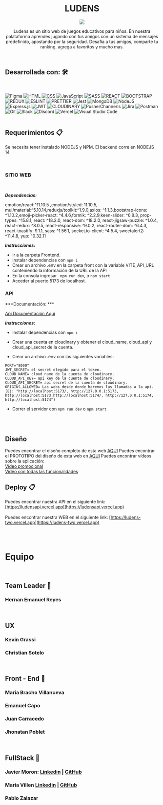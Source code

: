 <h1 align = "center"> LUDENS </h1>
<p align = "center"> <img src = "https://res.cloudinary.com/ddg3a37dp/image/upload/v1670579410/llogo_gd6skt.gif" /></p>
<p align = "center"> Ludens es un sitio web de juegos educativos para niños. En nuestra palataforma aprendes jugando con tus amigos con un sistema de mensajes predefinido, apostando por la seguridad. Desafía a tus amigos, comparte tu ranking, agrega a favoritos y mucho mas.</p>


<br/>

## Desarrollada con: 🛠️

<br/>

![Figma](https://img.shields.io/badge/figma-%23F24E1E.svg?style=for-the-badge&logo=figma&logoColor=white)
![HTML](https://img.shields.io/badge/HTML5-E34F26?style=for-the-badge&logo=html5&logoColor=white)
![CSS](https://img.shields.io/badge/CSS3-1572B6?style=for-the-badge&logo=css3&logoColor=white)
![JavaScript](https://img.shields.io/badge/javascript-%23323330.svg?style=for-the-badge&logo=javascript&logoColor=%23F7DF1E)
![SASS](https://img.shields.io/badge/Sass-CC6699?style=for-the-badge&logo=sass&logoColor=white)
![REACT](https://img.shields.io/badge/React-20232A?style=for-the-badge&logo=react&logoColor=61DAFB)
![BOOTSTRAP](https://img.shields.io/badge/Bootstrap-563D7C?style=for-the-badge&logo=bootstrap&logoColor=white)
![REDUX](https://img.shields.io/badge/Redux-593D88?style=for-the-badge&logo=redux&logoColor=white)
![ESLINT](https://img.shields.io/badge/eslint-3A33D1?style=for-the-badge&logo=eslint&logoColor=white)
![PRETTIER](https://img.shields.io/badge/prettier-1A2C34?style=for-the-badge&logo=prettier&logoColor=F7BA3E)
![Jest](https://img.shields.io/badge/-jest-%23C21325?style=for-the-badge&logo=jest&logoColor=white)
![MongoDB](https://img.shields.io/badge/MongoDB-%234ea94b.svg?style=for-the-badge&logo=mongodb&logoColor=white)
![NodeJS](https://img.shields.io/badge/node.js-6DA55F?style=for-the-badge&logo=node.js&logoColor=white)
![Express.js](https://img.shields.io/badge/express.js-%23404d59.svg?style=for-the-badge&logo=express&logoColor=%2361DAFB)
![JWT](https://img.shields.io/badge/JWT-black?style=for-the-badge&logo=JSON%20web%20tokens)
![CLOUDINARY](https://img.shields.io/badge/Cloudinary-100000?style=for-the-badge&logo=Cloudinary&logoColor=7DDAF4&labelColor=black&color=black)
![PusherChannerls](https://img.shields.io/badge/PusherChannels-100000?style=for-the-badge&logo=Pusher&logoColor=7DDAF4&labelColor=black&color=black)
![Jira](https://img.shields.io/badge/jira-%230A0FFF.svg?style=for-the-badge&logo=jira&logoColor=white)
![Postman](https://img.shields.io/badge/Postman-FF6C37?style=for-the-badge&logo=postman&logoColor=white)
![Git](https://img.shields.io/badge/git-%23F05033.svg?style=for-the-badge&logo=git&logoColor=white)
![Slack](https://img.shields.io/badge/Slack-4A154B?style=for-the-badge&logo=slack&logoColor=white)
![Discord](https://img.shields.io/badge/Discord-7289DA?style=for-the-badge&logo=discord&logoColor=white)
![Vercel](https://img.shields.io/badge/vercel-%23000000.svg?style=for-the-badge&logo=vercel&logoColor=white)
![Visual Studio Code](https://img.shields.io/badge/Visual%20Studio%20Code-0078d7.svg?style=for-the-badge&logo=visual-studio-code&logoColor=white)
<br/>
<br/>

## Requerimientos 📋

Se necesita tener instalado NODEJS y NPM.
El backend corre en NODEJS 14
<br/><br/><br/>

### SITIO WEB 

<br/>

***Dependencias:*** 

emotion/react:^11.10.5 ,emotion/styled: 11.10.5, mui/material:^5.10.14,reduxjs/toolkit:^1.9.0,axios: ^1.1.3,bootstrap-icons: ^1.10.2,emoji-picker-react: ^4.4.6,formik: ^2.2.9,keen-slider: ^6.8.3, prop-types: ^15.8.1, react: ^18.2.0, react-dom: ^18.2.0, react-jigsaw-puzzle: ^1.0.4, react-redux: ^8.0.5, react-responsive: ^9.0.2, react-router-dom: ^6.4.3, react-toastify: 9.1.1, sass: ^1.56.1, socket.io-client: ^4.5.4, sweetalert2: ^11.4.8, yup: ^0.32.11

***Instrucciones:***

- Ir a la carpeta Frontend.
- Instalar dependencias con ```npm i```
- Crear un archivo .env en la carpeta front con la variable VITE_API_URL conteniendo la información de la URL de la API
- En la consola ingresar ``` npm run dev```, o ```npm start```
- Acceder al puerto 5173 de localhost.


### API


***Documentación: ***

[Api Documentación Aquí](https://docs.google.com/document/d/1l0BrUa3j5a0D44qTp73qbrOP9SrjIC4r4CxgGI82Vnc/edit#heading=h.ctjmeoh2jl80)
<br/>

***Instrucciones:***

  - Instalar dependencias con ```npm i```

  - Crear una cuenta en cloudinary y obtener el cloud_name, cloud_api y cloud_api_secret de la cuenta.

  - Crear un archivo .env con las siguientes variables:

  ```MONGO_URI="nombre de la base de datos mongoDB"
  PORT="8000"
  JWT_SECRET= el secret elegido para el token.
  CLOUD_NAME= cloud name de la cuenta de cloudinary.
  CLOUD_API_KEY= api key de la cuenta de cloudinary.
  CLOUD_API_SECRET= api secret de la cuenta de cloudinary.
  ORIGINS_ALLOWED= Las webs desde donde haremos las llamadas a la api.
  (Ej: "http://localhost:5173/, http://127.0.0.1:5173, http://localhost:5173,http://localhost:5174/, http://127.0.0.1:5174,   http://localhost:5174")
  ```
  
  - Correr el servidor con ```npm run dev``` o ```npm start```
<br/>
<br/>


## Diseño

Puedes encontrar el diseño completo de esta web [AQUI](https://www.figma.com/file/Y8CsQ39oL4ZzU4uoH6h9CQ/Ludens-No-Country---S5-14?node-id=33%3A962&t=IBCBgGb4d4yUs1Ev-0)
Puedes encontrar el PROTOTIPO del diseño de esta web en [AQUI](https://www.figma.com/proto/Y8CsQ39oL4ZzU4uoH6h9CQ/Ludens-No-Country---S5-14?node-id=1029%3A10568&scaling=min-zoom&page-id=33%3A962&starting-point-node-id=1029%3A10568&show-proto-sidebar=1)
Puedes encontrar vídeos sobre la aplicación:
</br>
[Vídeo promocional](https://youtu.be/uQSSKS88s94) 
</br>
[Vídeo con todas las funcionalidades](https://youtu.be/tak2Cooawf4)

## Deploy 📋


Puedes encontrar nuestra API en el siguiente link: [https://ludensapi.vercel.app](https://ludensapi.vercel.app)
<br/><br/>
Puedes encontrar nuestra WEB en el siguiente link: [https://ludens-two.vercel.app](https://ludens-two.vercel.app)

<br/><br/>


# Equipo

</br>

## Team Leader 🚀

### Hernan Emanuel Reyes 

</br>

## UX

### Kevin Grassi 

### Christian Sotelo

</br>

## Front - End 🚀

### Maria Bracho Villanueva 

### Emanuel Capo 

### Juan Carracedo 

### Jhonatan Poblet

<br/>

## FullStack 🚀

### Javier Moron: [Linkedin](https://www.linkedin.com/in/javier-alberto-moron-de-oliveira-a7504218a/) | [GitHub](https://github.com/requin883)

### Maria Villen [Linkedin](https://www.linkedin.com/in/maria-villen/) | [GitHub](https://github.com/MariaVillen)

### Pablo Zalazar

